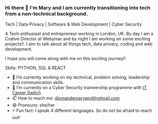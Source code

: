 ### Hi there 👋 I'm Mary and I am currently transitioning into tech from a non-technical background.

Tech | Data Privacy | Software & Web Development | Cyber Security

A Tech enthusiast and entrepreneur working in London, UK. By day I am a Crative Director at Webymar and by night I am working on some exciting projects!!. I aim to talk about all things tech, data privacy, coding and web development.

I hope you will come along with me on this exciting journey!!

Skills: PYTHON, SQL & REACT

- 🔭 I’m currently working on my technical, problem solving, leadership and communication skills.
- 🌱 I’m currently on a Cyber Security traineership programme with [IT Career Switch](url).
- 📫 How to reach me: diomandemaryam@hotmail.com
- 😄 Pronouns: she/her
- ⚡ Fun fact: I speak 4 different languages. So do not be afraid to reach out!
